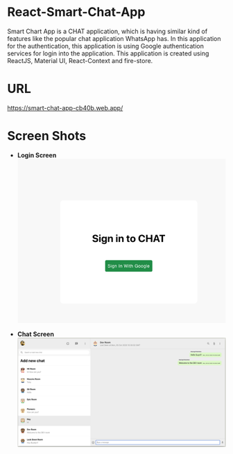 # React-Smart-Chat-App

Smart Chart App is a CHAT application, which is having similar kind of features like the popular chat application WhatsApp has. In this application for the authentication, this application is using Google authentication services for 
login into the application. 
This application is created using ReactJS, Material UI, React-Context and fire-store.


# URL
https://smart-chat-app-cb40b.web.app/

# Screen Shots

* **Login Screen**
![Login Screen](/images/login.png)


* **Chat Screen**
![Chat Screen](/images/chat.png)
